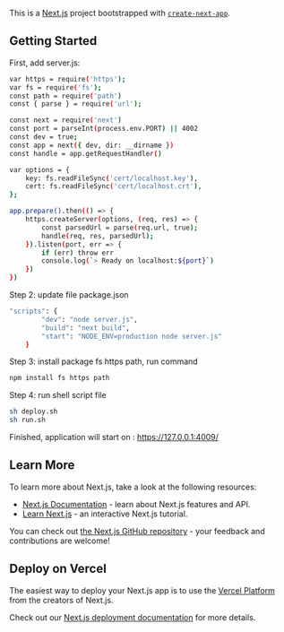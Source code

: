 This is a [Next.js](https://nextjs.org/) project bootstrapped with [`create-next-app`](https://github.com/vercel/next.js/tree/canary/packages/create-next-app).

## Getting Started

First, add server.js:

```bash
var https = require('https');
var fs = require('fs');
const path = require('path')
const { parse } = require('url');

const next = require('next')
const port = parseInt(process.env.PORT) || 4002
const dev = true;
const app = next({ dev, dir: __dirname })
const handle = app.getRequestHandler()

var options = {
    key: fs.readFileSync('cert/localhost.key'),
    cert: fs.readFileSync('cert/localhost.crt'),
};

app.prepare().then(() => {
    https.createServer(options, (req, res) => {
        const parsedUrl = parse(req.url, true);
        handle(req, res, parsedUrl);
    }).listen(port, err => {
        if (err) throw err
        console.log(`> Ready on localhost:${port}`)
    })
})
```

Step 2: update file package.json

```bash
"scripts": {
        "dev": "node server.js",
        "build": "next build",
        "start": "NODE_ENV=production node server.js"
    }
```

Step 3: install package fs https path, run command

```bash
npm install fs https path
```

Step 4: run shell script file

```bash
sh deploy.sh
sh run.sh
```

Finished, application will start on : https://127.0.0.1:4009/

## Learn More

To learn more about Next.js, take a look at the following resources:

- [Next.js Documentation](https://nextjs.org/docs) - learn about Next.js features and API.
- [Learn Next.js](https://nextjs.org/learn) - an interactive Next.js tutorial.

You can check out [the Next.js GitHub repository](https://github.com/vercel/next.js/) - your feedback and contributions are welcome!

## Deploy on Vercel

The easiest way to deploy your Next.js app is to use the [Vercel Platform](https://vercel.com/new?utm_medium=default-template&filter=next.js&utm_source=create-next-app&utm_campaign=create-next-app-readme) from the creators of Next.js.

Check out our [Next.js deployment documentation](https://nextjs.org/docs/deployment) for more details.
